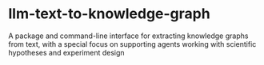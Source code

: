 # llm-text-to-knowledge-graph
A package and command-line interface for extracting knowledge graphs from text, with a special focus on supporting agents working with scientific hypotheses and experiment design
